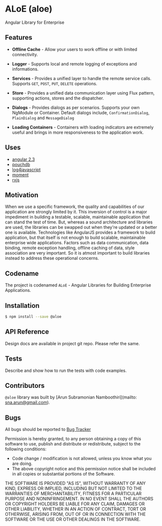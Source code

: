 # ALoE (aloe)
Angular Library for Enterprise

Features
------------
* **Offline Cache** - Allow your users to work offline or with limited connectivity.

* **Logger** - Supports local and remote logging of exceptions and informations.

* **Services** - Provides a unified layer to handle the remote service calls. Supports `GET`, `POST`, `PUT`, `DELETE` operations.

* **Store** - Provides a unified data communication layer using Flux pattern, supporting actions, stores and the dispatcher.

* **Dialogs** - Provides dialogs as per scenarios. Supports your own NgModule or Container. Default dialogs include, `ConfirmationDialog`, `PlainDialog` and `MessageDialog` 

* **Loading Containers** - Containers with loading indicators are extremely useful and brings in more responsiveness to the application work. 

## Uses

- [angular 2.3](http://angular.io)
- [pouchdb](https://pouchdb.com/)
- [log4javascript](http://log4javascript.org/)
- [moment](http://momentjs.com/)
- [rxjs](https://github.com/Reactive-Extensions/RxJS)

## Motivation
When we use a specific framework, the quality and capabilities of our application are strongly limited by it. This inversion of control is a major impediment in building a testable, scalable, maintainable application that can stand the test of time. But, whereas a sound architecture and libraries are used, the libraries can be swapped out when they're updated or a better one is available. Technologies like AngularJS provides a framework to build application, but that itself is not enough to build scalable, maintainable enterprise wide applications. Factors such as data communication, data binding, remote exception handling, offline caching of data, style association are very important. So it is atmost important to build libraries instead to address these operational concerns.

## Codename
The project is codenamed `ALoE` - Angular Libraries for Building Enterprise Applications.

## Installation

```bash
$ npm install --save @aloe
```
## API Reference

Design docs are available in project git repo. Please refer the same. 

## Tests

Describe and show how to run the tests with code examples.

## Contributors
`@aloe` library was built by [Arun Subramonian Namboothiri](mailto: sna.arun@gmail.com). 

## Bugs
All bugs should be reported to [Bug Tracker](mailto:sna.arun@gmail.com)

Permission is hereby granted, to any person obtaining a copy of this software to use, publish and distribute or redistribute, subject to the following conditions:
 * Code change / modification is not allowed, unless you know what you are doing.
 * The above copyright notice and this permission notice shall be included in all copies or substantial portions of the Software.
  
THE SOFTWARE IS PROVIDED  "AS IS", WITHOUT WARRANTY OF ANY KIND, EXPRESS OR IMPLIED, INCLUDING BUT NOT LIMITED TO THE WARRANTIES OF MERCHANTABILITY, FITNESS FOR A PARTICULAR PURPOSE AND NONINFRINGEMENT. IN NO EVENT SHALL THE AUTHORS OR COPYRIGHT HOLDERS BE LIABLE FOR ANY CLAIM, DAMAGES OR OTHER LIABILITY, WHETHER IN AN ACTION OF CONTRACT, TORT OR OTHERWISE, ARISING FROM, OUT OF OR IN CONNECTION WITH THE SOFTWARE OR THE USE OR OTHER DEALINGS IN THE SOFTWARE. 

